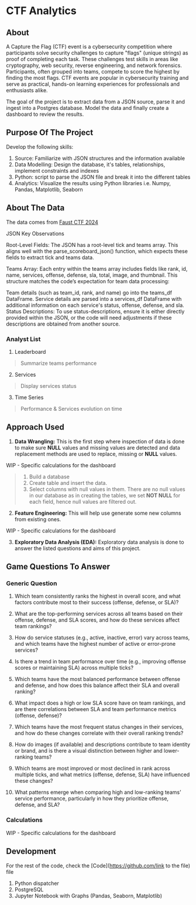 # CTF Analytics

## About

A Capture the Flag (CTF) event is a cybersecurity competition where participants solve security challenges to capture "flags" (unique strings) as proof of completing each task. These challenges test skills in areas like cryptography, web security, reverse engineering, and network forensics. Participants, often grouped into teams, compete to score the highest by finding the most flags. CTF events are popular in cybersecurity training and serve as practical, hands-on learning experiences for professionals and enthusiasts alike.

The goal of the project is to extract data from a JSON source, parse it and ingest into a Postgres database. Model the data and finally create a dashboard to review the results.


## Purpose Of The Project

Develop the following skills:

1. Source: Familiarize with JSON structures and the information available
2. Data Modelling: Design the database, it's tables, relationships, implement constraints and indexes
3. Python: script to parse the JSON file and break it into the different tables
4. Analytics: Visualize the results using Python libraries i.e. Numpy, Pandas, Matplotlib, Seaborn


## About The Data

The data comes from [Faust CTF 2024](https://2024.faustctf.net/competition/scoreboard.json)

JSON Key Observations

Root-Level Fields: The JSON has a root-level tick and teams array. This aligns well with the parse_scoreboard_json() function, which expects these fields to extract tick and teams data.

Teams Array: Each entry within the teams array includes fields like rank, id, name, services, offense, defense, sla, total, image, and thumbnail. This structure matches the code’s expectation for team data processing:

Team details (such as team_id, rank, and name) go into the teams_df DataFrame.
Service details are parsed into a services_df DataFrame with additional information on each service's status, offense, defense, and sla.
Status Descriptions: To use status-descriptions, ensure it is either directly provided within the JSON, or the code will need adjustments if these descriptions are obtained from another source.

### Analyst List

1. Leaderboard

> Summarize teams performance

2. Services

> Display services status

3. Time Series

> Performance & Services evolution on time

## Approach Used

1. **Data Wrangling:** This is the first step where inspection of data is done to make sure **NULL** values and missing values are detected and data replacement methods are used to replace, missing or **NULL** values.

WIP - Specific calculations for the dashboard

> 1. Build a database
> 2. Create table and insert the data.
> 3. Select columns with null values in them. There are no null values in our database as in creating the tables, we set **NOT NULL** for each field, hence null values are filtered out.

2. **Feature Engineering:** This will help use generate some new columns from existing ones.

WIP - Specific calculations for the dashboard

3. **Exploratory Data Analysis (EDA):** Exploratory data analysis is done to answer the listed questions and aims of this project.



## Game Questions To Answer

### Generic Question

1. Which team consistently ranks the highest in overall score, and what factors contribute most to their success (offense, defense, or SLA)?

2. What are the top-performing services across all teams based on their offense, defense, and SLA scores, and how do these services affect team rankings?

3. How do service statuses (e.g., active, inactive, error) vary across teams, and which teams have the highest number of active or error-prone services?

4. Is there a trend in team performance over time (e.g., improving offense scores or maintaining SLA) across multiple ticks?

5. Which teams have the most balanced performance between offense and defense, and how does this balance affect their SLA and overall ranking?

6. What impact does a high or low SLA score have on team rankings, and are there correlations between SLA and team performance metrics (offense, defense)?

7. Which teams have the most frequent status changes in their services, and how do these changes correlate with their overall ranking trends?

8. How do images (if available) and descriptions contribute to team identity or brand, and is there a visual distinction between higher and lower-ranking teams?

9. Which teams are most improved or most declined in rank across multiple ticks, and what metrics (offense, defense, SLA) have influenced these changes?

10. What patterns emerge when comparing high and low-ranking teams’ service performance, particularly in how they prioritize offense, defense, and SLA?


### Calculations

WIP - Specific calculations for the dashboard

## Development

For the rest of the code, check the [Code](https://github.com/link to the file) file

1. Python dispatcher
2. PostgreSQL
3. Jupyter Notebook with Graphs (Pandas, Seaborn, Matplotlib)
